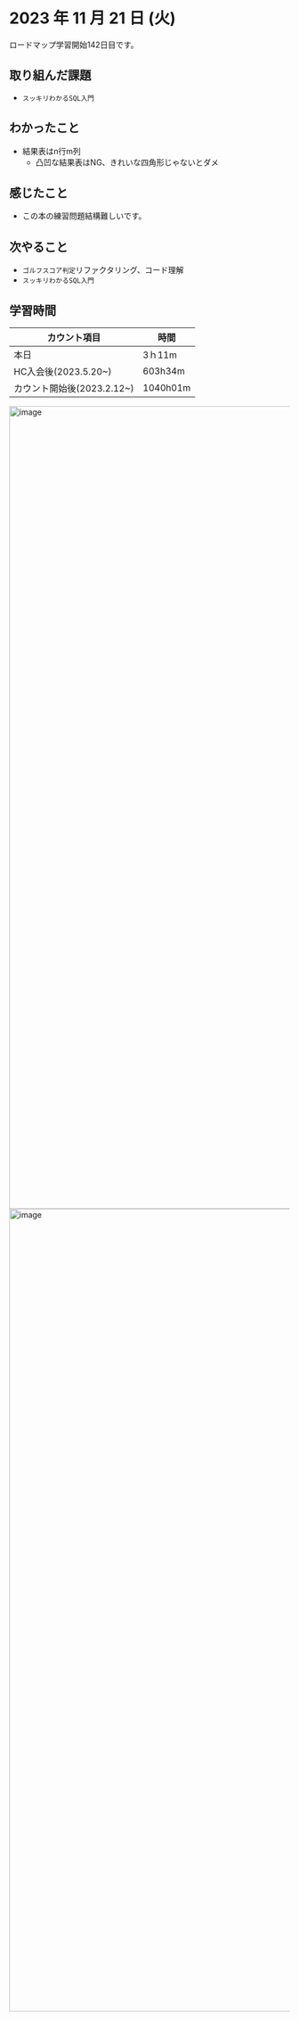 # 2023 年 11 月 21 日 (火)
ロードマップ学習開始142日目です。

## 取り組んだ課題
- `スッキリわかるSQL入門`


## わかったこと
- 結果表はn行m列
  - 凸凹な結果表はNG、きれいな四角形じゃないとダメ


## 感じたこと
- この本の練習問題結構難しいです。


## 次やること
- `ゴルフスコア判定`リファクタリング、コード理解
- `スッキリわかるSQL入門`


## 学習時間
|カウント項目|時間|
|----|----|
|本日|3ｈ11m|
|HC入会後(2023.5.20~)|603h34m|
|カウント開始後(2023.2.12~)|1040h01m|


<img width="1440" alt="image" src="https://github.com/yokoyamamn/daily_report/assets/94735931/c0e96fdd-4ebf-424d-aa96-7b0fedd05341">
<img width="1440" alt="image" src="https://github.com/yokoyamamn/daily_report/assets/94735931/6e96740f-617c-484a-a5a9-36701dd8349b">
